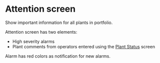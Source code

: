 # Attention screen

Show important information for all plants in portfolio.

Attention screen has two elements:
- High severity alarms
- Plant comments from operators entered using the [Plant Status](../../manual/plant_status.md) screen

Alarm has red colors as notification for new alarms.